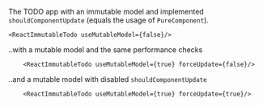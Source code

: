 The TODO app with an immutable model and implemented 
`shouldComponentUpdate` (equals the usage of `PureComponent`).

    <ReactImmutableTodo useMutableModel={false}/>
    
    
..with a mutable model and the same performance checks
    
        <ReactImmutableTodo useMutableModel={true} forceUpdate={false}/>

..and a mutable model with disabled `shouldComponentUpdate`

        <ReactImmutableTodo useMutableModel={true} forceUpdate={true}/>
